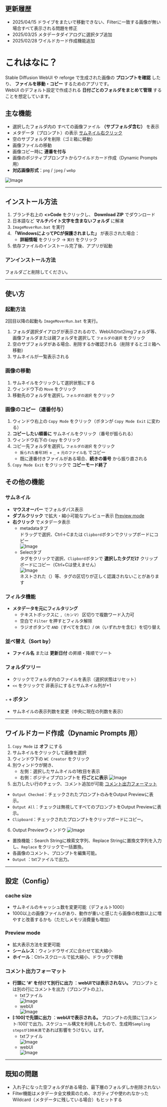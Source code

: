 ## 更新履歴
- 2025/04/15   ドライブをまたいで移動できない、Filterに一致する画像が無い場合すべて表示される問題を修正
- 2025/03/25   メタデータダイアログに選択タブ追加
- 2025/02/28   ワイルドカード作成機能追加

# これはなに？

Stable Diffusion WebUI や reforge で生成された画像の **プロンプトを確認** したり、 **ファイルを移動・コピー** するためのアプリです。\
WebUI のデフォルト設定で作成される **日付ごとのフォルダをまとめて管理** することを想定しています。

## 主な機能
- 選択したフォルダ内の すべての画像ファイル **（サブフォルダ含む）** を表示
- メタデータ（プロンプト）の表示 [サムネイル右クリック](#サムネイル)
- 空のサブフォルダを削除（ゴミ箱に移動）
- 画像ファイルの移動
- 画像コピー時に **連番を付与** 
- 画像のポジティブプロンプトからワイルドカード作成（Dynamic Prompts 用）
- **対応画像形式**：`png` / `jpeg` / `webp`

![Image](https://github.com/user-attachments/assets/649081b0-2bfe-4c19-9615-0e4bba554462)

---
## インストール方法
1. ブランチ右上の **<>Code** をクリックし、 **Download ZIP** でダウンロード
2. 日本語など **マルチバイト文字を含まないフォルダ** に解凍
3. `ImageMoverRun.bat` を実行
4. **「WindowsによってPCが保護されました」** が表示された場合：
   - **詳細情報** をクリック → `実行` をクリック
5. 依存ファイルのインストール完了後、アプリが起動

### アンインストール方法
フォルダごと削除してください。

---
## 使い方
### 起動方法
2回目以降の起動も `ImageMoverRun.bat` を実行。

1. フォルダ選択ダイアログが表示されるので、WebUIのtxt2imgフォルダ等、画像フォルダまたは親フォルダを選択して `フォルダの選択` をクリック
2. 空のサブフォルダがある場合、削除するか確認される（削除するとゴミ箱へ移動）
3. サムネイルが一覧表示される

### 画像の移動
1. サムネイルをクリックして選択状態にする
2. ウィンドウ下の `Move` をクリック
3. 移動先のフォルダを選択し `フォルダの選択` をクリック

### 画像のコピー（連番付与）
1. ウィンドウ右上の `Copy Mode` をクリック（ボタンが `Copy Mode Exit` に変わる）
2. **コピーしたい順番に** サムネイルをクリック（番号が振られる）
3. ウィンドウ右下の `Copy` をクリック
4. コピー先フォルダを選択し `フォルダの選択` をクリック
   - `振られた番号3桁` + `_` + `元のファイル名` でコピー
   - 既に連番付きファイルがある場合、**続きの番号** から振り直される
5. `Copy Mode Exit` をクリックで **コピーモード終了**

## その他の機能
### サムネイル
- **マウスオーバー** でフォルダパス表示
- **ダブルクリック** で拡大・縮小可能なプレビュー表示 [Preview mode](#preview-mode)
- **右クリック** でメタデータ表示
   - metadataタブ  
   ドラッグで選択、Ctrl＋Cまたは `Clipbord`ボタンでクリップボードにコピー  
   ![Image](https://github.com/user-attachments/assets/457aebaa-c0a5-4986-9f08-9b2660edbc7b)
   - Selectタブ  
   タグをクリックで選択、`Clipbord`ボタンで **選択したタグだけ** クリップボードにコピー（Ctrl+Cは使えません）  
   ![Image](https://github.com/user-attachments/assets/c2d0101f-9828-4356-b45f-652c9112c7df)  
   ネストされた（）等、タグの区切りが正しく認識されないことがあります  

### フィルタ機能
- **メタデータを元にフィルタリング**
  - テキストボックスに `,（カンマ）` 区切りで複数ワード入力可
  - 空白で `Filter` を押すとフィルタ解除
  - ラジオボタンで `AND`（すべてを含む）/ `OR`（いずれかを含む）を切り替え

### 並べ替え（Sort by）
- **ファイル名** または **更新日付** の昇順・降順でソート

### フォルダツリー
- クリックでフォルダ内のファイルを表示（選択状態はリセット）
- `<<` をクリックで 非表示にするとサムネイル列が+1

### `-` `+` ボタン
- サムネイルの表示列数を変更（中央に現在の列数を表示）

---
## ワイルドカード作成（Dynamic Prompts 用）
1. `Copy Mode` は **オフ** にする
2. サムネイルをクリックして画像を選択
3. ウィンドウ下の `WC Creator` をクリック
4. 別ウィンドウが開き、
   - 左側：選択したサムネイルの1枚目を表示
   - 右側：ポジティブプロンプトを **行ごとに表示**
![Image](https://github.com/user-attachments/assets/c41280a8-b132-46c9-8bf1-c147e3c7ced8)
5. 出力したい行のチェック、コメント追加が可能 [コメント出力フォーマット](#コメント出力フォーマット)
  - `Output Checked`：チェックされたプロンプトのみをOutput Previewに表示。
  - `Output All`：チェックは無視してすべてのプロンプトをOutput Previewに表示。
  - `Clipboard`：チェックされたプロンプトをクリップボードにコピー。
6. Output Previewウィンドウ
![Image](https://github.com/user-attachments/assets/b0530e8b-dc81-47e0-9739-cbe39f48b1f1)
  - 置換機能：Search Stringに検索文字列、Replace Stringに置換文字列を入力し、`Replace` をクリックで一括置換。
  - 各画像のコメント、プロンプトを編集可能。
  - `Output` ：txtファイルで出力。

---

## 設定（Config）
### cache size
- サムネイルのキャッシュ数を変更可能（デフォルト1000）
- 1000以上の画像ファイルがあり、動作が重いと感じたら画像の枚数以上に増やすと改善するかも（ただしメモリ消費量も増加）

### Preview mode
- 拡大表示方法を変更可能
- **シームレス**：ウィンドウサイズに合わせて拡大縮小
- **ホイール**：Ctrl+スクロールで拡大縮小、ドラッグで移動

### コメント出力フォーマット
- **行頭に '#' を付けて別行に出力** ：**webUIでは表示されない。** プロンプトとは別の行にコメントを出力（プロンプトの上）。
  - txtファイル\
![Image](https://github.com/user-attachments/assets/29aa43d9-4f04-47c6-b092-748eeb8dd2b5)
  - webUI\
![Image](https://github.com/user-attachments/assets/52713fad-7469-44de-8f75-1c8e7c862cc6)
- **[:100]で先頭に出力** ：**webUIで表示される。** プロンプトの先頭に'[コメント:100]'で出力。スケジュール構文を利用したもので、生成時`Sampling stepsが100未満`であれば影響をうけない。はず。
  - txtファイル\
![Image](https://github.com/user-attachments/assets/96f733d8-73d1-40f8-80b2-a0c51b94bb26)
  - webUI\
![Image](https://github.com/user-attachments/assets/fa83fd84-d6f9-4f3d-9aec-5181fe3274e7)
---
## 既知の問題
- 入れ子になった空フォルダがある場合、最下層のフォルダしか削除されない
- Filter機能はメタデータ全文検索のため、ネガティブや使われなかったWildcard（メタデータに残している場合）もヒットする

